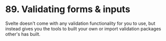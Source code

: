 # 89. Validating forms & inputs

Svelte doesn't come with any validation functionality for you to use, but instead gives you the tools to built your own or import validation packages other's has built.
